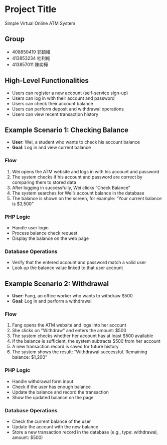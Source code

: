 # Project Title

Simple Virtual Online ATM System

## Group
* 408850419 郭鎮維
* 413853234 杜利維
* 413857011 陳奕樺

## High-Level Functionalities
* Users can register a new account (self-service sign-up)
* Users can log in with their account and password
* Users can check their account balance
* Users can perform deposit and withdrawal operations
* Users can view recent transaction history

## Example Scenario 1: Checking Balance

* **User**: Wei, a student who wants to check his account balance
* **Goal**: Log in and view current balance

### Flow
1.  Wei opens the ATM website and logs in with his account and password
2.  The system checks if his account and password are correct by comparing them to stored data
3.  After logging in successfully, Wei clicks “Check Balance”
4.  The system searches for Wei’s account balance in the database
5.  The balance is shown on the screen, for example: “Your current balance is $3,500”

### PHP Logic
* Handle user login
* Process balance check request
* Display the balance on the web page

### Database Operations
* Verify that the entered account and password match a valid user
* Look up the balance value linked to that user account

## Example Scenario 2: Withdrawal

* **User**: Fang, an office worker who wants to withdraw $500
* **Goal**: Log in and perform a withdrawal

### Flow
1.  Fang opens the ATM website and logs into her account
2.  She clicks on "Withdraw" and enters the amount: $500
3.  The system checks whether her account has at least $500 available
4.  If the balance is sufficient, the system subtracts $500 from her account
5.  A new transaction record is saved for future history
6.  The system shows the result: “Withdrawal successful. Remaining balance: $1,200”

### PHP Logic
* Handle withdrawal form input
* Check if the user has enough balance
* Update the balance and record the transaction
* Show the updated balance on the page

### Database Operations
* Check the current balance of the user
* Update the account with the new balance
* Store a new transaction record in the database (e.g., type: withdrawal, amount: $500)

